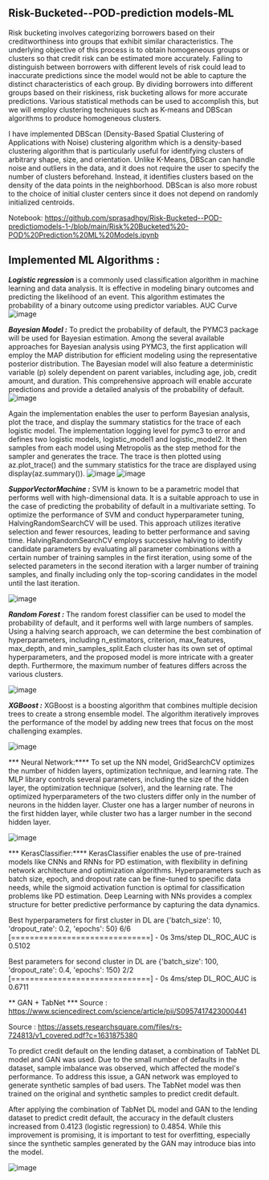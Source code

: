 ## Risk-Bucketed--POD-prediction models-ML

Risk bucketing involves categorizing borrowers based on their creditworthiness into groups that exhibit similar characteristics. The underlying objective of this process is to obtain homogeneous groups or clusters so that credit risk can be estimated more accurately. Failing to distinguish between borrowers with different levels of risk could lead to inaccurate predictions since the model would not be able to capture the distinct characteristics of each group. By dividing borrowers into different groups based on their riskiness, risk bucketing allows for more accurate predictions. Various statistical methods can be used to accomplish this, but we will employ clustering techniques such as K-means and DBScan algorithms to produce homogeneous clusters.

I have implemented DBScan (Density-Based Spatial Clustering of Applications with Noise) clustering algorithm which  is a density-based clustering algorithm that is particularly useful for identifying clusters of arbitrary shape, size, and orientation. Unlike K-Means, DBScan can handle noise and outliers in the data, and it does not require the user to specify the number of clusters beforehand. Instead, it identifies clusters based on the density of the data points in the neighborhood. DBScan is also more robust to the choice of initial cluster centers since it does not depend on randomly initialized centroids.


Notebook: https://github.com/sprasadhpy/Risk-Bucketed--POD-predictiomodels-1-/blob/main/Risk%20Bucketed%20-POD%20Prediction%20ML%20Models.ipynb


## Implemented ML Algorithms : 

***Logistic regression*** is a commonly used classification algorithm in machine learning and data analysis.
It is effective in modeling binary outcomes and predicting the likelihood of an event. This algorithm estimates the probability of a binary outcome using predictor variables.
AUC Curve
![image](https://user-images.githubusercontent.com/40602129/224083547-f51f0d0d-ea9e-45e6-8f54-c52d58b52554.png)


***Bayesian Model :*** To predict the probability of default, the PYMC3 package will be used for Bayesian estimation. Among the several available approaches for Bayesian analysis using PYMC3, the first application will employ the MAP distribution for efficient modeling using the representative posterior distribution. The Bayesian model will also feature a deterministic variable (p) solely dependent on parent variables, including age, job, credit amount, and duration. This comprehensive approach will enable accurate predictions and provide a detailed analysis of the probability of default.
![image](https://user-images.githubusercontent.com/40602129/224084578-51b1b6e5-c2d2-412d-9067-d685d75dd662.png)


Again the implementation enables the user to perform Bayesian analysis, plot the trace, and display the summary statistics for the trace of each logistic model. The implementation logging level for pymc3 to error and defines two logistic models, logistic_model1 and logistic_model2. It then samples from each model using Metropolis as the step method for the sampler and generates the trace. The trace is then plotted using az.plot_trace() and the summary statistics for the trace are displayed using display(az.summary()). 
![image](https://user-images.githubusercontent.com/40602129/224085294-b27f0f1f-ce6b-4fb1-9ce7-e1854e799cac.png)
![image](https://user-images.githubusercontent.com/40602129/224085407-7ae9a8b7-e57e-4b3b-a49f-c710b628e40a.png)



***SupporVectorMachine :*** SVM is known to be a parametric model that performs well with high-dimensional data. It is a suitable approach to use in the case of predicting the probability of default in a multivariate setting. To optimize the performance of SVM and conduct hyperparameter tuning, HalvingRandomSearchCV will be used. This approach utilizes iterative selection and fewer resources, leading to better performance and saving time. HalvingRandomSearchCV employs successive halving to identify candidate parameters by evaluating all parameter combinations with a certain number of training samples in the first iteration, using some of the selected parameters in the second iteration with a larger number of training samples, and finally including only the top-scoring candidates in the model until the last iteration.

![image](https://user-images.githubusercontent.com/40602129/224086244-e40c1177-741a-44b8-aac4-bd4e15392738.png)


***Random Forest :*** The random forest classifier can be used to model the probability of default, and it performs well with large numbers of samples. Using a halving search approach, we can determine the best combination of hyperparameters, including n_estimators, criterion, max_features, max_depth, and min_samples_split.Each cluster has its own set of optimal hyperparameters, and the proposed model is more intricate with a greater depth. Furthermore, the maximum number of features differs across the various clusters.

![image](https://user-images.githubusercontent.com/40602129/224088175-c817cc0c-f5aa-4cf6-9cd8-c212b09a8df0.png)


***XGBoost :*** XGBoost is a boosting algorithm that combines multiple decision trees to create a strong ensemble model. The algorithm iteratively improves the performance of the model by adding new trees that focus on the most challenging examples. 

![image](https://user-images.githubusercontent.com/40602129/224089428-23ffc14a-c4d3-4afe-a01d-68c4ee68cb6e.png)


*** Neural Network:****  To set up the NN model, GridSearchCV optimizes the number of hidden layers, optimization technique, and learning rate. The MLP library controls several parameters, including the size of the hidden layer, the optimization technique (solver), and the learning rate. The optimized hyperparameters of the two clusters differ only in the number of neurons in the hidden layer. Cluster one has a larger number of neurons in the first hidden layer, while cluster two has a larger number in the second hidden layer.

![image](https://user-images.githubusercontent.com/40602129/224089884-c63d9a20-72d1-4526-837b-56aaa72281d9.png)



*** KerasClassifier:****  KerasClassifier enables the use of pre-trained models like CNNs and RNNs for PD estimation, with flexibility in defining network architecture and optimization algorithms. Hyperparameters such as batch size, epoch, and dropout rate can be fine-tuned to specific data needs, while the sigmoid activation function is optimal for classification problems like PD estimation. Deep Learning with NNs provides a complex structure for better predictive performance by capturing the data dynamics.


Best hyperparameters for first cluster in DL are {'batch_size': 10, 'dropout_rate': 0.2, 'epochs': 50}
6/6 [==============================] - 0s 3ms/step
DL_ROC_AUC is 0.5102


Best parameters for second cluster in DL are {'batch_size': 100, 'dropout_rate': 0.4, 'epochs': 150}
2/2 [==============================] - 0s 4ms/step
DL_ROC_AUC is 0.6711


** GAN + TabNet *** 
Source : https://www.sciencedirect.com/science/article/pii/S0957417423000441

Source : https://assets.researchsquare.com/files/rs-724813/v1_covered.pdf?c=1631875380

To predict credit default on the lending dataset, a combination of TabNet DL model and GAN was used. Due to the small number of defaults in the dataset, sample imbalance was observed, which affected the model's performance. To address this issue, a GAN network was employed to generate synthetic samples of bad users. The TabNet model was then trained on the original and synthetic samples to predict credit default.

After applying the combination of TabNet DL model and GAN to the lending dataset to predict credit default, the accuracy in the default clusters increased from 0.4123 (logistic regression) to 0.4854. While this improvement is promising, it is important to test for overfitting, especially since the synthetic samples generated by the GAN may introduce bias into the model.

![image](https://user-images.githubusercontent.com/40602129/227258284-0114693b-68c4-4739-8c87-28c4a8edc81b.png)







